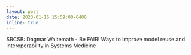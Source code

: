 ```yaml
---
layout: post
date: 2023-01-16 15:59:00-0400
inline: true
---
```


SRCSB: Dagmar Waltemath - Be FAIR! Ways to improve model reuse and interoperability in Systems Medicine
